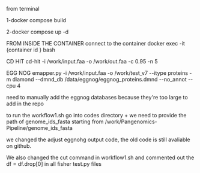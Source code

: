 
from terminal 

1-docker compose build 

2-docker compose up -d 


FROM INSIDE THE CONTAINER 
connect to the container 
docker exec -it {container id } bash 


CD HIT 
cd-hit -i /work/input.faa -o /work/out.faa -c 0.95 -n 5

EGG NOG
emapper.py -i /work/input.faa -o /work/test_v7 --itype proteins -m diamond --dmnd_db /data/eggnog/eggnog_proteins.dmnd --no_annot --cpu 4

need to manually add the eggnog databases because they're too large to add in the repo


to run the workflow1.sh go into codes directory + we need to provide the path of genome_ids_fasta starting from /work/Pangenomics-Pipeline/genome_ids_fasta

we changed the adjust eggnohg output code, the old code is still avaliable on github.

We also changed the cut command in workflow1.sh and commented out the df = df.drop[0] in all fisher test.py files
